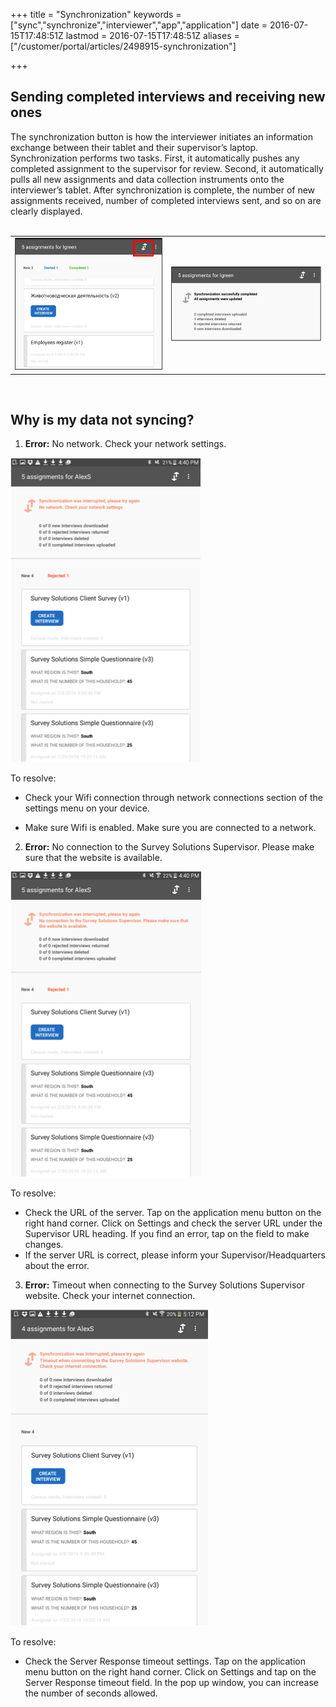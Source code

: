 +++
title = "Synchronization"
keywords = ["sync","synchronize","interviewer","app","application"]
date = 2016-07-15T17:48:51Z
lastmod = 2016-07-15T17:48:51Z
aliases = ["/customer/portal/articles/2498915-synchronization"]

+++

Sending completed interviews and receiving new ones
---------------------------------------------------

  
The synchronization button is how the interviewer initiates an
information exchange between their tablet and their supervisor’s laptop.
Synchronization performs two tasks. First, it automatically pushes any
completed assignment to the supervisor for review. Second, it
automatically pulls all new assignments and data collection instruments
onto the interviewer’s tablet. After synchronization is complete, the
number of new assignments received, number of completed interviews sent,
and so on are clearly displayed.  
 

<table>
<tbody>
<tr class="odd">
<td><img src="images/658870.png" /></td>
<td style="text-align: center;"><img src="images/658872.png" /></td>
</tr>
</tbody>
</table>

 

Why is my data not syncing?
---------------------------

  
1. **Error:** No network. Check your network settings.  
  
![](images/658881.png)  
  
To resolve:

-   Check your Wifi connection through network connections section of
    the settings menu on your device.

-   Make sure Wifi is enabled. Make sure you are connected to a network.

  
  
2. **Error:** No connection to the Survey Solutions Supervisor. Please
make sure that the website is available.  
  
![](images/658884.png)  
  
To resolve:

-   Check the URL of the server. Tap on the application menu button on
    the right hand corner. Click on Settings and check the server URL
    under the Supervisor URL heading. If you find an error, tap on the
    field to make changes.
-   If the server URL is correct, please inform your
    Supervisor/Headquarters about the error.

  
  
3. **Error:** Timeout when connecting to the Survey Solutions Supervisor
website. Check your internet connection.  
  
![](images/658885.png)  
  
To resolve:

-   Check the Server Response timeout settings. Tap on the application
    menu button on the right hand corner. Click on Settings and tap on
    the Server Response timeout field. In the pop up window, you can
    increase the number of seconds allowed.

